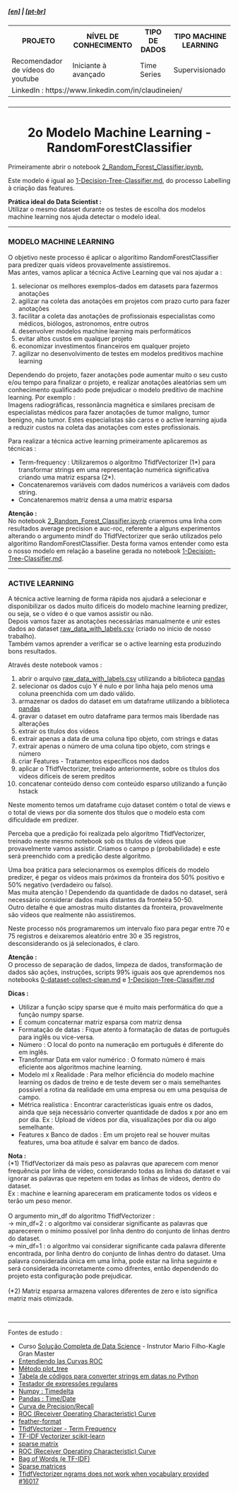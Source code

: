 <h5><a href="blank_">[en]</a> | <a href="blank_">[pt-br]</a></h5>

<h5>
<div>
  <table>
    <tr>
      <th>PROJETO</th>
      <th>NÍVEL DE CONHECIMENTO</th>
      <th>TIPO DE DADOS</th>
      <th>TIPO MACHINE LEARNING</th>
    </tr>
    <tr>
      <td>Recomendador de vídeos do youtube</td>
      <td>Iniciante à avançado</td>
      <td>Time Series</td>
      <td>Supervisionado</td>
    </tr>
    <tr>
        <td colspan="4">LinkedIn : https://www.linkedin.com/in/claudineien/</td>
    </tr>
  </table>
</div>
</h5>
<hr>

<h1 align='center'>2o Modelo Machine Learning - RandomForestClassifier</h1>
<p>Primeiramente abrir o notebook <a href="https://github.com/claudineien/youtube-recommender-machine-learning/blob/master/2_Random_Forest_Classifier.ipynb">2_Random_Forest_Classifier.ipynb.</a>
</p>

<p>Este modelo é igual ao <a href="https://github.com/claudineien/youtube-recommender-machine-learning/blob/master/1-Decision-Tree-Classifier.md">1-Decision-Tree-Classifier.md</a>, do processo Labelling à criação das features.<br>
</p>
<p><strong>Prática ideal do Data Scientist :</strong><br>
Utilizar o mesmo dataset durante os testes de escolha dos modelos machine learning nos ajuda detectar o modelo ideal.
</p>

<hr>
<h3>MODELO MACHINE LEARNING</h3>
O objetivo neste processo é aplicar o algorítimo RandomForestClassifier para predizer quais vídeos provavelmente assistiremos.<br>
Mas antes, vamos aplicar a técnica Active Learning que vai nos ajudar a :
<ol>
    <li>selecionar os melhores exemplos-dados em datasets para fazermos anotações</li>
    <li>agilizar na coleta das anotações em projetos com prazo curto para fazer anotações</li>
    <li>facilitar a coleta das anotações de profissionais especialistas como médicos, biólogos, astronomos, entre outros</li>
    <li>desenvolver modelos machine learning mais performáticos</li>
    <li>evitar altos custos em qualquer projeto</li>
    <li>economizar investimentos financeiros em qualquer projeto</li>
    <li>agilizar no desenvolvimento de testes em modelos preditivos machine learning</li>
</ol>
</p>

<p>Dependendo do projeto, fazer anotações pode aumentar muito o seu custo e/ou tempo para finalizar o projeto, e realizar anotações aleatórias sem um conhecimento qualificado pode prejudicar o modelo preditivo de machine learning. Por exemplo :<br>
Imagens radiográficas, ressonância magnética e similares precisam de especialistas médicos para fazer anotações de tumor maligno, tumor benigno, não tumor. Estes especialistas são caros e o active learning ajuda a reduzir custos na coleta das anotações com estes profissionais.
</p>

<p>Para realizar a técnica active learning primeiramente aplicaremos as técnicas :<br>
    <ul>
        <li>Term-frequency :
        Utilizaremos o algorítmo TfidfVectorizer (1*) para transformar strings em uma representação numérica significativa criando uma matriz esparsa (2*).<br>
        </li>
        <li>Concatenaremos variáveis com dados numéricos a variáveis com dados string.</li>
        <li>Concatenaremos matriz densa a uma matriz esparsa</li>
    </ul>
</p>

<p><strong>Atenção :</strong><br>
No notebook <a href="https://github.com/claudineien/youtube-recommender-machine-learning/blob/master/2_Random_Forest_Classifier.ipynb">2_Random_Forest_Classifier.ipynb</a> criaremos uma linha com resultados average precision e auc-roc, referente a alguns experimentos alterando o argumento mindf do TfidfVectorizer que serão utilizados pelo algorítimo RandomForestClassifier. Desta forma vamos entender como esta o nosso modelo em relação a baseline gerada no notebook <a href="https://github.com/claudineien/youtube-recommender-machine-learning/blob/master/1-Decision-Tree-Classifier.md">1-Decision-Tree-Classifier.md</a>.
</p>

<hr>
<h3>ACTIVE LEARNING</h3>
<p>
A técnica active learning de forma rápida nos ajudará a selecionar e disponibilizar os dados muito difíceis do modelo machine learning predizer, ou seja, se o vídeo é o que vamos assistir ou não.<br>
Depois vamos fazer as anotações necessárias manualmente e unir estes dados ao dataset <a href=".\file-csv">raw_data_with_labels.csv</a> (criado no inicio de nosso trabalho).<br>
Também vamos aprender a verificar se o active learning esta produzindo bons resultados.<br>
</p>

<p>
Através deste notebook vamos :<br>
<p>
    <ol>
        <li>abrir o arquivo <a href=".\file-csv">raw_data_with_labels.csv</a> utilizando a biblioteca <a href="https://pandas.pydata.org/pandas-docs/stable/getting_started/install.html">pandas</a></li></li>
        <li>selecionar os dados cujo Y é nulo e por linha haja pelo menos uma coluna preenchida com um dado válido.</li>
        <li>armazenar os dados do dataset em um dataframe utilizando a biblioteca <a href="https://pandas.pydata.org/pandas-docs/stable/getting_started/install.html">pandas</a></li>
        <li>gravar o dataset em outro dataframe para termos mais liberdade nas alterações</li>
        <li>extrair os titulos dos vídeos</li>
        <li>extrair apenas a data de uma coluna tipo objeto, com strings e datas</li>
		<li>extrair apenas o número de uma coluna tipo objeto, com strings e número</li>
        <li>criar Features - Tratamentos específicos nos dados</li>
        <li>aplicar o TfidfVectorizer, treinado anteriormente, sobre os títulos dos vídeos difíceis de serem preditos</li>
        <li>concatenar conteúdo denso com conteúdo esparso utilizando a função hstack</li>
    </ol>
</p>

<p>
Neste momento temos um dataframe cujo dataset contém o total de views e o total de views por dia somente dos títulos que o modelo esta com dificuldade em predizer.
</p>

<p>
Perceba que a predição foi realizada pelo algorítmo TfidfVectorizer, treinado neste mesmo notebook sob os títulos de vídeos que provavelmente vamos assistir. Criamos o campo p (probabilidade) e este será preenchido com a predição deste algorítmo.
</p>

<p>
Uma boa prática para selecionarmos os exemplos difíceis do modelo predizer, é pegar os vídeos mais próximos da fronteira dos 50% positivo e 50% negativo (verdadeiro ou falso).<br>
Mas muita atenção ! Dependendo da quantidade de dados no dataset, será necessário considerar dados mais distantes da fronteira 50-50.<br>
Outro detalhe é que amostras muito distantes da fronteira, provavelmente são vídeos que realmente não assistiremos.
</p>

<p>
Neste processo nós programaremos um intervalo fixo para pegar entre 70 e 75 registros e deixaremos aleatório entre 30 e 35 registros, desconsiderando os já selecionados, é claro.
</p>

<p><strong>Atenção : </strong><br>
O processo de separação de dados, limpeza de dados, transformação de dados são ações, instruções, scripts 99% iguais aos que aprendemos nos notebooks <a href="https://github.com/claudineien/youtube-recommender-machine-learning/blob/master/0-dataset-collect-clean.md">0-dataset-collect-clean.md</a> e <a href="https://github.com/claudineien/youtube-recommender-machine-learning/blob/master/1-Decision-Tree-Classifier.md">1-Decision-Tree-Classifier.md</a>
</p>

<p><strong>Dicas :</strong><br>
    <ul>
        <li>Utilizar a função scipy sparse que é muito mais performática do que a função numpy sparse.</li>
        <li>É comum concaternar matriz esparsa com matriz densa</li>
        <li>Formatação de datas : Fique atento à formatação de datas de português para inglês ou vice-versa.</li>
        <li>Número : O local do ponto na numeração em português é diferente do em inglês.</li>
        <li>Transformar Data em valor numérico : O formato número é mais eficiente aos algoritmos machine learning.</li>
        <li>Modelo ml x Realidade : Para melhor eficiência do modelo machine learning os dados de treino e de teste devem ser o mais semelhantes possível a rotina da realidade em uma empresa ou em uma pesquisa de campo.</li>
        <li>Métrica realística : Encontrar características iguais entre os dados, ainda que seja necessário converter quantidade de dados x por ano em por dia. Ex : Upload de vídeos por dia, visualizações por dia ou algo semelhante.</li>
        <li>Features x Banco de dados : Em um projeto real se houver muitas features, uma boa atitude é salvar em banco de dados.</li>
    </ul>
</p>

<p><strong>Nota :</strong><br>
(*1) TfidfVectorizer dá mais peso as palavras que aparecem com menor frequência por linha de vídeo, considerando todas as linhas do dataset e vai ignorar as palavras que repetem em todas as linhas de vídeos, dentro do dataset.<br>
Ex : machine e learning apareceram em praticamente todos os vídeos e terão um peso menor.<br><br>
O argumento min_df do algoritmo TfidfVectorizer :<br>
-> min_df=2 : o algorítmo vai considerar significante as palavras que aparecerem o mínimo possível por linha dentro do conjunto de linhas dentro do dataset.<br>
-> min_df=1 : o algorítmo vai considerar significante cada palavra diferente encontrada, por linha dentro do conjunto de linhas dentro do dataset. Uma palavra considerada única em uma linha, pode estar na linha seguinte e será considerada incorretamente como difrentes, então dependendo do projeto esta configuração pode prejudicar.<br><br>
(*2) Matriz esparsa armazena valores diferentes de zero e isto significa matriz mais otimizada.<br>
</p>

<br>
<hr>
<p>Fontes de estudo :
    <ul>
        <li>Curso <a href="https://curso.mariofilho.com/">   
        Solução Completa de Data Science</a> - Instrutor Mario Filho-Kagle Gran Master</li>
        <li><a href="https://www.youtube.com/watch?v=Y1XAP6omGzo">Entendiendo las Curvas ROC</a></li>
        <li><a href="https://scikit-learn.org/stable/modules/generated/sklearn.tree.plot_tree.html">Método plot_tree</a></li>
        <li><a href="https://strftime.org/">Tabela de códigos para converter strings em datas no Python</a></li>
        <li><a href="http://gskinner.com/RegExr/">Testador de expressões regulares</a></li>
        <li><a href="https://numpy.org/doc/stable/reference/arrays.datetime.html">Numpy : Timedelta</a></li>
        <li><a href="https://pandas.pydata.org/pandas-docs/stable/user_guide/timeseries.html">Pandas : Time/Date</a></li>
        <li><a href="https://scikit-learn.org/stable/auto_examples/model_selection/plot_precision_recall.html#sphx-glr-auto-examples-model-selection-plot-precision-recall-py">Curva de Precision/Recall</a></li>
        <li><a href="https://scikit-learn.org/stable/modules/model_evaluation.html#roc-metrics">ROC (Receiver Operating Characteristic) Curve</a></li>
        <li><a href="https://pypi.org/project/feather-format/">feather-format</a></li>
        <li><a href="https://scikit-learn.org/stable/modules/generated/sklearn.feature_extraction.text.TfidfVectorizer.html">TfidfVectorizer - Term Frequency</a></li>
        <li><a href="https://medium.com/@cmukesh8688/tf-idf-vectorizer-scikit-learn-dbc0244a911a">TF-IDF Vectorizer scikit-learn</a></li>
        <li><a href="https://docs.scipy.org/doc/scipy/reference/generated/scipy.sparse.csc_matrix.html">sparse matrix</a></li>
        <li><a href="https://scikit-learn.org/stable/modules/model_evaluation.html#roc-metrics">ROC (Receiver Operating Characteristic) Curve</a></li>
        <li><a href="https://scikit-learn.org/stable/modules/feature_extraction.html#text-feature-extraction">Bag of Words (e TF-IDF)</a></li>
        <li><a href="https://docs.scipy.org/doc/scipy/reference/sparse.html">Sparse matrices</a></li>
        <li><a href="https://github.com/scikit-learn/scikit-learn/issues/16017">TfidfVectorizer ngrams does not work when vocabulary provided #16017</a></li>
    </ul>
</p>
